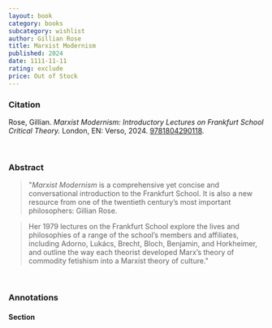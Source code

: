 ```yaml
---
layout: book
category: books
subcategory: wishlist
author: Gillian Rose
title: Marxist Modernism
published: 2024
date: 1111-11-11
rating: exclude
price: Out of Stock
---
```


### Citation

Rose, Gillian. *Marxist Modernism: Introductory Lectures on Frankfurt School Critical Theory.* London, EN: Verso, 2024. [9781804290118](https://www.versobooks.com/en-ca/products/2898-marxist-modernism).

<br>

### Abstract

> "*Marxist Modernism* is a comprehensive yet concise and conversational introduction to the Frankfurt School. It is also a new resource from one of the twentieth century’s most important philosophers: Gillian Rose.

> Her 1979 lectures on the Frankfurt School explore the lives and philosophies of a range of the school’s members and affiliates, including Adorno, Lukács, Brecht, Bloch, Benjamin, and Horkheimer, and outline the way each theorist developed Marx’s theory of commodity fetishism into a Marxist theory of culture."

<br>

### Annotations

#### Section

<br>
